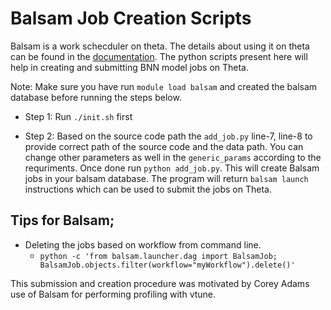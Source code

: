 # Balsam Job Creation Scripts

Balsam is a work schecduler on theta. The details about using it on theta can be found in the [documentation](https://balsam.readthedocs.io/en/latest/). The python scripts present here will help in creating and submitting BNN model jobs on Theta. 

Note: Make sure you have run `module load balsam` and created the balsam database before running the steps below.

- Step 1: Run `./init.sh` first

- Step 2: Based on the source code path the `add_job.py` line-7, line-8 to provide correct path of the source code and the 
          data path. You can change other parameters as well in the `generic_params` according to the requriments. Once done
          run `python add_job.py`. This will create Balsam jobs in your balsam database. The program will return `balsam launch` instructions which can be used to submit the jobs on Theta.


## Tips for Balsam;
 + Deleting the jobs based on workflow from command line.
    - `python -c 'from balsam.launcher.dag import BalsamJob; BalsamJob.objects.filter(workflow="myWorkflow").delete()'` 




This submission and creation procedure was motivated by Corey Adams use of Balsam for performing profiling with vtune. 







